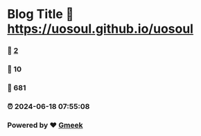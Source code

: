 # Blog Title :link: https://uosoul.github.io/uosoul 
### :page_facing_up: [2](https://uosoul.github.io/uosoul/tag.html) 
### :speech_balloon: 10 
### :hibiscus: 681 
### :alarm_clock: 2024-06-18 07:55:08 
### Powered by :heart: [Gmeek](https://github.com/Meekdai/Gmeek)
